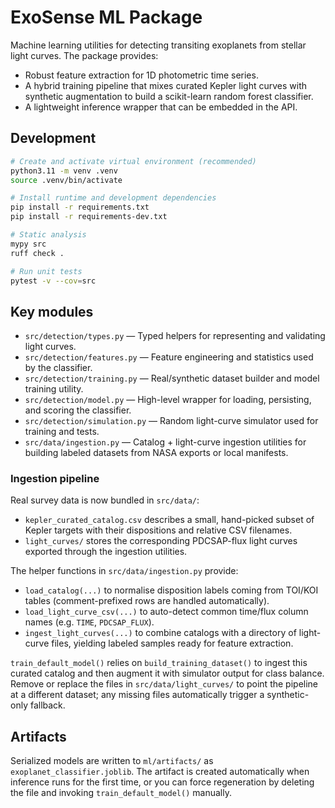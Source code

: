 # ExoSense ML Package

Machine learning utilities for detecting transiting exoplanets from stellar light curves. The package provides:

- Robust feature extraction for 1D photometric time series.
- A hybrid training pipeline that mixes curated Kepler light curves with synthetic augmentation to build a scikit-learn random forest classifier.
- A lightweight inference wrapper that can be embedded in the API.

## Development

```bash
# Create and activate virtual environment (recommended)
python3.11 -m venv .venv
source .venv/bin/activate

# Install runtime and development dependencies
pip install -r requirements.txt
pip install -r requirements-dev.txt

# Static analysis
mypy src
ruff check .

# Run unit tests
pytest -v --cov=src
```

## Key modules

- `src/detection/types.py` — Typed helpers for representing and validating light curves.
- `src/detection/features.py` — Feature engineering and statistics used by the classifier.
- `src/detection/training.py` — Real/synthetic dataset builder and model training utility.
- `src/detection/model.py` — High-level wrapper for loading, persisting, and scoring the classifier.
- `src/detection/simulation.py` — Random light-curve simulator used for training and tests.
- `src/data/ingestion.py` — Catalog + light-curve ingestion utilities for building labeled datasets from NASA exports or local manifests.

### Ingestion pipeline

Real survey data is now bundled in `src/data/`:

- `kepler_curated_catalog.csv` describes a small, hand-picked subset of Kepler targets with their dispositions and relative CSV filenames.
- `light_curves/` stores the corresponding PDCSAP-flux light curves exported through the ingestion utilities.

The helper functions in `src/data/ingestion.py` provide:

- `load_catalog(...)` to normalise disposition labels coming from TOI/KOI tables (comment-prefixed rows are handled automatically).
- `load_light_curve_csv(...)` to auto-detect common time/flux column names (e.g. `TIME`, `PDCSAP_FLUX`).
- `ingest_light_curves(...)` to combine catalogs with a directory of light-curve files, yielding labeled samples ready for feature extraction.

`train_default_model()` relies on `build_training_dataset()` to ingest this curated catalog and then augment it with simulator output for class balance. Remove or replace the files in `src/data/light_curves/` to point the pipeline at a different dataset; any missing files automatically trigger a synthetic-only fallback.

## Artifacts

Serialized models are written to `ml/artifacts/` as `exoplanet_classifier.joblib`. The artifact is created automatically when inference runs for the first time, or you can force regeneration by deleting the file and invoking `train_default_model()` manually.
